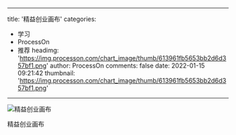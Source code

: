 
---
title: '精益创业画布'
categories: 
 - 学习
 - ProcessOn
 - 推荐
headimg: 'https://img.processon.com/chart_image/thumb/613961fb5653bb2d6d357bf1.png'
author: ProcessOn
comments: false
date: 2022-01-15 09:21:42
thumbnail: 'https://img.processon.com/chart_image/thumb/613961fb5653bb2d6d357bf1.png'
---

<div>   
<img class="thumb" alt="精益创业画布" src="https://img.processon.com/chart_image/thumb/613961fb5653bb2d6d357bf1.png" referrerpolicy="no-referrer">
<p>精益创业画布</p>  
</div>
            